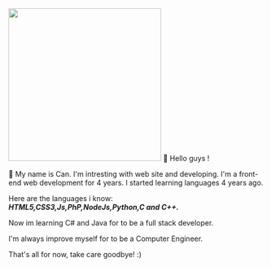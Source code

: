 <!--
**deepeffect/deepeffect** is a ✨ _special_ ✨ repository because its `README.md` (this file) appears on your GitHub profile.

Here are some ideas to get you started:

- 🔭 I’m currently working on ...
- 🌱 I’m currently learning ...
- 👯 I’m looking to collaborate on ...
- 🤔 I’m looking for help with ...
- 💬 Ask me about ...
- 📫 How to reach me: ...
- 😄 Pronouns: ...
- ⚡ Fun fact: ...
-->
<img src="https://media1.giphy.com/media/888R35MJTmDxQfRzfS/200w.gif?cid=82a1493b5h4d1uguralknbl4atxpdyhvgid76ofc8mp75v28&rid=200w.gif&ct=g" width=300px height="300px">
👋 Hello guys ! 
<p/>💬 My name is Can. I'm intresting with web site and developing. I'm a front-end web development for 4 years. I started learning languages 4 years ago.

<p/>Here are the languages i know:
<em><b/><br/>HTML5,CSS3,Js,PhP,NodeJs,Python,C and C++.</em></b>
<p> Now im learning C# and Java for to be a full stack developer.</p>
<p/>I'm always improve myself for to be a Computer Engineer.

<imc src="https://media0.giphy.com/media/VgC5dVK3KzQCm1TdPI/200w.gif?cid=82a1493bdbl7g2rtbfvbbj55kn6xuvkkfhp0ohpbumhznjhi&rid=200w.gif&ct=g" width=200px height=200px>
<p> That's all for now, take care goodbye! :) </p>
